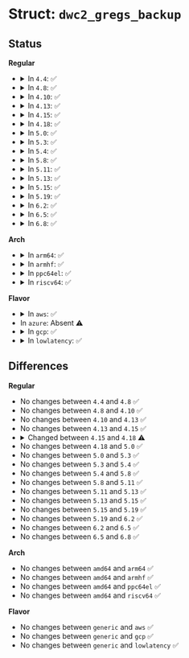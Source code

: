 # Struct: <code>dwc2_gregs_backup</code>

## Status
<b>Regular</b>
<ul>
<li>
<details>
<summary>In <code>4.4</code>: ✅</summary>

```c
struct dwc2_gregs_backup {
    u32 gotgctl;
    u32 gintmsk;
    u32 gahbcfg;
    u32 gusbcfg;
    u32 grxfsiz;
    u32 gnptxfsiz;
    u32 gi2cctl;
    u32 hptxfsiz;
    u32 pcgcctl;
    u32 gdfifocfg;
    u32 dtxfsiz[16];
    u32 gpwrdn;
    bool valid;
};
```
</details>
</li>
<li>
<details>
<summary>In <code>4.8</code>: ✅</summary>

```c
struct dwc2_gregs_backup {
    u32 gotgctl;
    u32 gintmsk;
    u32 gahbcfg;
    u32 gusbcfg;
    u32 grxfsiz;
    u32 gnptxfsiz;
    u32 gi2cctl;
    u32 hptxfsiz;
    u32 pcgcctl;
    u32 gdfifocfg;
    u32 dtxfsiz[16];
    u32 gpwrdn;
    bool valid;
};
```
</details>
</li>
<li>
<details>
<summary>In <code>4.10</code>: ✅</summary>

```c
struct dwc2_gregs_backup {
    u32 gotgctl;
    u32 gintmsk;
    u32 gahbcfg;
    u32 gusbcfg;
    u32 grxfsiz;
    u32 gnptxfsiz;
    u32 gi2cctl;
    u32 hptxfsiz;
    u32 pcgcctl;
    u32 gdfifocfg;
    u32 dtxfsiz[16];
    u32 gpwrdn;
    bool valid;
};
```
</details>
</li>
<li>
<details>
<summary>In <code>4.13</code>: ✅</summary>

```c
struct dwc2_gregs_backup {
    u32 gotgctl;
    u32 gintmsk;
    u32 gahbcfg;
    u32 gusbcfg;
    u32 grxfsiz;
    u32 gnptxfsiz;
    u32 gi2cctl;
    u32 hptxfsiz;
    u32 pcgcctl;
    u32 gdfifocfg;
    u32 dtxfsiz[16];
    u32 gpwrdn;
    bool valid;
};
```
</details>
</li>
<li>
<details>
<summary>In <code>4.15</code>: ✅</summary>

```c
struct dwc2_gregs_backup {
    u32 gotgctl;
    u32 gintmsk;
    u32 gahbcfg;
    u32 gusbcfg;
    u32 grxfsiz;
    u32 gnptxfsiz;
    u32 gi2cctl;
    u32 hptxfsiz;
    u32 pcgcctl;
    u32 gdfifocfg;
    u32 dtxfsiz[16];
    u32 gpwrdn;
    bool valid;
};
```
</details>
</li>
<li>
<details>
<summary>In <code>4.18</code>: ✅</summary>

```c
struct dwc2_gregs_backup {
    u32 gotgctl;
    u32 gintmsk;
    u32 gahbcfg;
    u32 gusbcfg;
    u32 grxfsiz;
    u32 gnptxfsiz;
    u32 gi2cctl;
    u32 glpmcfg;
    u32 pcgcctl;
    u32 pcgcctl1;
    u32 gdfifocfg;
    u32 gpwrdn;
    bool valid;
};
```
</details>
</li>
<li>
<details>
<summary>In <code>5.0</code>: ✅</summary>

```c
struct dwc2_gregs_backup {
    u32 gotgctl;
    u32 gintmsk;
    u32 gahbcfg;
    u32 gusbcfg;
    u32 grxfsiz;
    u32 gnptxfsiz;
    u32 gi2cctl;
    u32 glpmcfg;
    u32 pcgcctl;
    u32 pcgcctl1;
    u32 gdfifocfg;
    u32 gpwrdn;
    bool valid;
};
```
</details>
</li>
<li>
<details>
<summary>In <code>5.3</code>: ✅</summary>

```c
struct dwc2_gregs_backup {
    u32 gotgctl;
    u32 gintmsk;
    u32 gahbcfg;
    u32 gusbcfg;
    u32 grxfsiz;
    u32 gnptxfsiz;
    u32 gi2cctl;
    u32 glpmcfg;
    u32 pcgcctl;
    u32 pcgcctl1;
    u32 gdfifocfg;
    u32 gpwrdn;
    bool valid;
};
```
</details>
</li>
<li>
<details>
<summary>In <code>5.4</code>: ✅</summary>

```c
struct dwc2_gregs_backup {
    u32 gotgctl;
    u32 gintmsk;
    u32 gahbcfg;
    u32 gusbcfg;
    u32 grxfsiz;
    u32 gnptxfsiz;
    u32 gi2cctl;
    u32 glpmcfg;
    u32 pcgcctl;
    u32 pcgcctl1;
    u32 gdfifocfg;
    u32 gpwrdn;
    bool valid;
};
```
</details>
</li>
<li>
<details>
<summary>In <code>5.8</code>: ✅</summary>

```c
struct dwc2_gregs_backup {
    u32 gotgctl;
    u32 gintmsk;
    u32 gahbcfg;
    u32 gusbcfg;
    u32 grxfsiz;
    u32 gnptxfsiz;
    u32 gi2cctl;
    u32 glpmcfg;
    u32 pcgcctl;
    u32 pcgcctl1;
    u32 gdfifocfg;
    u32 gpwrdn;
    bool valid;
};
```
</details>
</li>
<li>
<details>
<summary>In <code>5.11</code>: ✅</summary>

```c
struct dwc2_gregs_backup {
    u32 gotgctl;
    u32 gintmsk;
    u32 gahbcfg;
    u32 gusbcfg;
    u32 grxfsiz;
    u32 gnptxfsiz;
    u32 gi2cctl;
    u32 glpmcfg;
    u32 pcgcctl;
    u32 pcgcctl1;
    u32 gdfifocfg;
    u32 gpwrdn;
    bool valid;
};
```
</details>
</li>
<li>
<details>
<summary>In <code>5.13</code>: ✅</summary>

```c
struct dwc2_gregs_backup {
    u32 gotgctl;
    u32 gintmsk;
    u32 gahbcfg;
    u32 gusbcfg;
    u32 grxfsiz;
    u32 gnptxfsiz;
    u32 gi2cctl;
    u32 glpmcfg;
    u32 pcgcctl;
    u32 pcgcctl1;
    u32 gdfifocfg;
    u32 gpwrdn;
    bool valid;
};
```
</details>
</li>
<li>
<details>
<summary>In <code>5.15</code>: ✅</summary>

```c
struct dwc2_gregs_backup {
    u32 gotgctl;
    u32 gintmsk;
    u32 gahbcfg;
    u32 gusbcfg;
    u32 grxfsiz;
    u32 gnptxfsiz;
    u32 gi2cctl;
    u32 glpmcfg;
    u32 pcgcctl;
    u32 pcgcctl1;
    u32 gdfifocfg;
    u32 gpwrdn;
    bool valid;
};
```
</details>
</li>
<li>
<details>
<summary>In <code>5.19</code>: ✅</summary>

```c
struct dwc2_gregs_backup {
    u32 gotgctl;
    u32 gintmsk;
    u32 gahbcfg;
    u32 gusbcfg;
    u32 grxfsiz;
    u32 gnptxfsiz;
    u32 gi2cctl;
    u32 glpmcfg;
    u32 pcgcctl;
    u32 pcgcctl1;
    u32 gdfifocfg;
    u32 gpwrdn;
    bool valid;
};
```
</details>
</li>
<li>
<details>
<summary>In <code>6.2</code>: ✅</summary>

```c
struct dwc2_gregs_backup {
    u32 gotgctl;
    u32 gintmsk;
    u32 gahbcfg;
    u32 gusbcfg;
    u32 grxfsiz;
    u32 gnptxfsiz;
    u32 gi2cctl;
    u32 glpmcfg;
    u32 pcgcctl;
    u32 pcgcctl1;
    u32 gdfifocfg;
    u32 gpwrdn;
    bool valid;
};
```
</details>
</li>
<li>
<details>
<summary>In <code>6.5</code>: ✅</summary>

```c
struct dwc2_gregs_backup {
    u32 gotgctl;
    u32 gintmsk;
    u32 gahbcfg;
    u32 gusbcfg;
    u32 grxfsiz;
    u32 gnptxfsiz;
    u32 gi2cctl;
    u32 glpmcfg;
    u32 pcgcctl;
    u32 pcgcctl1;
    u32 gdfifocfg;
    u32 gpwrdn;
    bool valid;
};
```
</details>
</li>
<li>
<details>
<summary>In <code>6.8</code>: ✅</summary>

```c
struct dwc2_gregs_backup {
    u32 gotgctl;
    u32 gintmsk;
    u32 gahbcfg;
    u32 gusbcfg;
    u32 grxfsiz;
    u32 gnptxfsiz;
    u32 gi2cctl;
    u32 glpmcfg;
    u32 pcgcctl;
    u32 pcgcctl1;
    u32 gdfifocfg;
    u32 gpwrdn;
    bool valid;
};
```
</details>
</li>
</ul>
<b>Arch</b>
<ul>
<li>
<details>
<summary>In <code>arm64</code>: ✅</summary>

```c
struct dwc2_gregs_backup {
    u32 gotgctl;
    u32 gintmsk;
    u32 gahbcfg;
    u32 gusbcfg;
    u32 grxfsiz;
    u32 gnptxfsiz;
    u32 gi2cctl;
    u32 glpmcfg;
    u32 pcgcctl;
    u32 pcgcctl1;
    u32 gdfifocfg;
    u32 gpwrdn;
    bool valid;
};
```
</details>
</li>
<li>
<details>
<summary>In <code>armhf</code>: ✅</summary>

```c
struct dwc2_gregs_backup {
    u32 gotgctl;
    u32 gintmsk;
    u32 gahbcfg;
    u32 gusbcfg;
    u32 grxfsiz;
    u32 gnptxfsiz;
    u32 gi2cctl;
    u32 glpmcfg;
    u32 pcgcctl;
    u32 pcgcctl1;
    u32 gdfifocfg;
    u32 gpwrdn;
    bool valid;
};
```
</details>
</li>
<li>
<details>
<summary>In <code>ppc64el</code>: ✅</summary>

```c
struct dwc2_gregs_backup {
    u32 gotgctl;
    u32 gintmsk;
    u32 gahbcfg;
    u32 gusbcfg;
    u32 grxfsiz;
    u32 gnptxfsiz;
    u32 gi2cctl;
    u32 glpmcfg;
    u32 pcgcctl;
    u32 pcgcctl1;
    u32 gdfifocfg;
    u32 gpwrdn;
    bool valid;
};
```
</details>
</li>
<li>
<details>
<summary>In <code>riscv64</code>: ✅</summary>

```c
struct dwc2_gregs_backup {
    u32 gotgctl;
    u32 gintmsk;
    u32 gahbcfg;
    u32 gusbcfg;
    u32 grxfsiz;
    u32 gnptxfsiz;
    u32 gi2cctl;
    u32 glpmcfg;
    u32 pcgcctl;
    u32 pcgcctl1;
    u32 gdfifocfg;
    u32 gpwrdn;
    bool valid;
};
```
</details>
</li>
</ul>
<b>Flavor</b>
<ul>
<li>
<details>
<summary>In <code>aws</code>: ✅</summary>

```c
struct dwc2_gregs_backup {
    u32 gotgctl;
    u32 gintmsk;
    u32 gahbcfg;
    u32 gusbcfg;
    u32 grxfsiz;
    u32 gnptxfsiz;
    u32 gi2cctl;
    u32 glpmcfg;
    u32 pcgcctl;
    u32 pcgcctl1;
    u32 gdfifocfg;
    u32 gpwrdn;
    bool valid;
};
```
</details>
</li>
<li>
In <code>azure</code>: Absent ⚠️
</li>
<li>
<details>
<summary>In <code>gcp</code>: ✅</summary>

```c
struct dwc2_gregs_backup {
    u32 gotgctl;
    u32 gintmsk;
    u32 gahbcfg;
    u32 gusbcfg;
    u32 grxfsiz;
    u32 gnptxfsiz;
    u32 gi2cctl;
    u32 glpmcfg;
    u32 pcgcctl;
    u32 pcgcctl1;
    u32 gdfifocfg;
    u32 gpwrdn;
    bool valid;
};
```
</details>
</li>
<li>
<details>
<summary>In <code>lowlatency</code>: ✅</summary>

```c
struct dwc2_gregs_backup {
    u32 gotgctl;
    u32 gintmsk;
    u32 gahbcfg;
    u32 gusbcfg;
    u32 grxfsiz;
    u32 gnptxfsiz;
    u32 gi2cctl;
    u32 glpmcfg;
    u32 pcgcctl;
    u32 pcgcctl1;
    u32 gdfifocfg;
    u32 gpwrdn;
    bool valid;
};
```
</details>
</li>
</ul>

## Differences
<b>Regular</b>
<ul>
<li>
No changes between <code>4.4</code> and <code>4.8</code> ✅
</li>
<li>
No changes between <code>4.8</code> and <code>4.10</code> ✅
</li>
<li>
No changes between <code>4.10</code> and <code>4.13</code> ✅
</li>
<li>
No changes between <code>4.13</code> and <code>4.15</code> ✅
</li>
<li>
<details>
<summary>Changed between <code>4.15</code> and <code>4.18</code> ⚠️</summary>
<ul>
<li>
<b>Field added. </b>
<code>u32 glpmcfg</code>
</li>
<li>
<b>Field added. </b>
<code>u32 pcgcctl1</code>
</li>
<li>
<b>Field removed. </b>
<code>u32 hptxfsiz</code>
</li>
<li>
<b>Field removed. </b>
<code>u32 dtxfsiz[16]</code>
</li>
</ul>
</details>
</li>
<li>
No changes between <code>4.18</code> and <code>5.0</code> ✅
</li>
<li>
No changes between <code>5.0</code> and <code>5.3</code> ✅
</li>
<li>
No changes between <code>5.3</code> and <code>5.4</code> ✅
</li>
<li>
No changes between <code>5.4</code> and <code>5.8</code> ✅
</li>
<li>
No changes between <code>5.8</code> and <code>5.11</code> ✅
</li>
<li>
No changes between <code>5.11</code> and <code>5.13</code> ✅
</li>
<li>
No changes between <code>5.13</code> and <code>5.15</code> ✅
</li>
<li>
No changes between <code>5.15</code> and <code>5.19</code> ✅
</li>
<li>
No changes between <code>5.19</code> and <code>6.2</code> ✅
</li>
<li>
No changes between <code>6.2</code> and <code>6.5</code> ✅
</li>
<li>
No changes between <code>6.5</code> and <code>6.8</code> ✅
</li>
</ul>
<b>Arch</b>
<ul>
<li>
No changes between <code>amd64</code> and <code>arm64</code> ✅
</li>
<li>
No changes between <code>amd64</code> and <code>armhf</code> ✅
</li>
<li>
No changes between <code>amd64</code> and <code>ppc64el</code> ✅
</li>
<li>
No changes between <code>amd64</code> and <code>riscv64</code> ✅
</li>
</ul>
<b>Flavor</b>
<ul>
<li>
No changes between <code>generic</code> and <code>aws</code> ✅
</li>
<li>
No changes between <code>generic</code> and <code>gcp</code> ✅
</li>
<li>
No changes between <code>generic</code> and <code>lowlatency</code> ✅
</li>
</ul>
